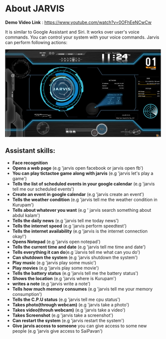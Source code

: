 #  About JARVIS

**Demo Video Link** : https://www.youtube.com/watch?v=0OFhEeNCwCw

It is similar to Google Assistant and Siri. It works over user's voice commands. You can control your system with your voice commands.
Jarvis can perform following actions:

<img src="Images/Jarvis_imgs/Jarvis.png" width=100% height=70%>

## Assistant skills:
- **Face recognition**
- **Opens a web page** (e.g 'jarvis open facebook or jarvis open fb')
- **You can play tictactoe game along with jarvis** (e.g 'jarvis let's play a game')
- **Tells the list of scheduled events in your google calendar** (e.g 'jarvis tell me our scheduled events')
- **Create an event in google calendar** (e.g 'jarvis create an event')
- **Tells the weather condition** (e.g 'jarvis tell me the weather condition in Kurupam')
- **Tells about whatever you want** (e.g ' jarvis search something about abdul kalam')
- **Tells the daily news** (e.g 'jarvis tell me today news')
- **Tells the internet speed** (e.g 'jarvis perform speedtest')
- **Tells the internet availability** (e.g 'jarvis is the internet connection okay!')
- **Opens Notepad** (e.g 'jarvis open notepad')
- **Tells the current time and date** (e.g 'jarvis tell me time and date')
- **Tells everything it can do**(e.g 'Jarvis tell me what can you do')
- **Can shutdown the system** (e.g 'jarvis shutdown the system')
- **Play music** (e.g 'jarvis play some music')
- **Play movies** (e.g 'jarvis play some movie')
- **Tells the battery status** (e.g 'jarvis tell me the battery status')
- **Shows the location** (e.g 'jarvis where is Kurupam')
- **writes a note** (e.g 'jarvis write a note')
- **Tells how much memory consumes** (e.g 'jarvis tell me your memory consumption')
- **Tells the C.P.U status** (e.g 'jarvis tell me cpu status')
- **Takes photo(through webcam)** (e.g 'jarvis take a photo')
- **Takes video(throuh webcam)** (e.g 'jarvis take a video')
- **Takes Screenshot** (e.g 'jarvis take a screenshot')
- **Can restart the system** (e.g 'jarvis restart the system')
- **Give jarvis access to someone** you can give access to some new people (e.g 'jarvis give access to SaiPavan') 
